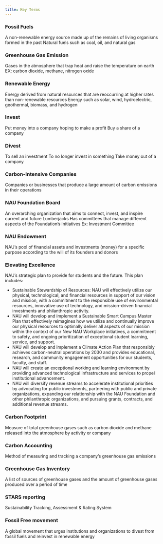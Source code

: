 ```yaml
---
title: Key Terms
---
```


### Fossil Fuels
A non-renewable energy source made up of the remains of living organisms formed in the past
Natural fuels such as coal, oil, and natural gas

### Greenhouse Gas Emission
Gases in the atmosphere that trap heat and raise the temperature on earth 
EX: carbon dioxide, methane, nitrogen oxide

### Renewable Energy
Energy derived from natural resources that are reoccurring at higher rates than non-renewable resources
Energy such as solar, wind, hydroelectric, geothermal, biomass, and hydrogen

### Invest
Put money into a company hoping to make a profit
Buy a share of a company 

### Divest
To sell an investment
To no longer invest in something 
Take money out of a company

### Carbon-Intensive Companies
Companies or businesses that produce a large amount of carbon emissions in their operations 
 
### NAU Foundation Board
An overarching organization that aims to connect, invest, and inspire current and future Lumberjacks 
Has committees that manage different aspects of the Foundation’s initiatives 
Ex: Investment Committee

### NAU Endowment
NAU’s pool of financial assets and investments (money) for a specific purpose according to the will of its founders and donors 

### Elevating Excellence
NAU’s strategic plan to provide for students and the future. This plan includes:
* Sustainable Stewardship of Resources: NAU will effectively utilize our physical, technological, and financial resources in support of our vision and mission, with a commitment to the responsible use of environmental resources, innovative use of technology, and mission-driven financial investments and philanthropic activity.
* NAU will develop and implement a Sustainable Smart Campus Master Plan that effectively reimagines how we utilize and continually improve our physical resources to optimally deliver all aspects of our mission within the context of our New NAU Workplace initiatives, a commitment to safety, and ongoing prioritization of exceptional student learning, service, and support.
* NAU will develop and implement a Climate Action Plan that responsibly achieves carbon-neutral operations by 2030 and provides educational, research, and community engagement opportunities for our students, faculty, and staff. 
* NAU will create an exceptional working and learning environment by providing advanced technological infrastructure and services to propel institutional advancement. 
* NAU will diversify revenue streams to accelerate institutional priorities by advocating for public investments, partnering with public and private organizations, expanding our relationship with the NAU Foundation and other philanthropic organizations, and pursuing grants, contracts, and additional revenue streams.

### Carbon Footprint
Measure of total greenhouse gases such as carbon dioxide and methane released into the atmosphere by activity or company

### Carbon Accounting 
Method of measuring and tracking a company’s greenhouse gas emissions

### Greenhouse Gas Inventory 
A list of sources of greenhouse gases and the amount of greenhouse gases produced over a period of time

### STARS reporting
Sustainability Tracking, Assessment & Rating System 

### Fossil Free movement
A global movement that urges institutions and organizations to divest from fossil fuels and reinvest in renewable energy
